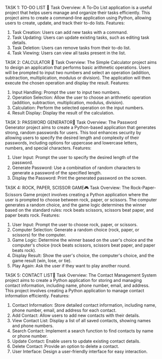 TASK 1:  TO-DO LIST 📝
Task Overview:
A To-Do List application is a useful project that helps users manage and organize their tasks efficiently. This project aims to create a
command-line application using Python, allowing users to create, update, and track their to-do lists.
Features:
1. Task Creation: Users can add new tasks with a command.
2. Task Updating: Users can update existing tasks, such as editing task details.
3. Task Deletion: Users can remove tasks from their to-do list.
4. Task Viewing: Users can view all tasks present in the list.

TASK 2: CALCULATOR 📱
Task Overview:
The Simple Calculator project aims to design an application that performs basic arithmetic operations. Users will be prompted to input two numbers and select an operation (addition, subtraction, multiplication, modulus or division). The application will then execute the chosen operation and display the result.
Features:
1. Input Handling: Prompt the user to input two numbers.
2. Operation Selection: Allow the user to choose an arithmetic operation (addition, subtraction, multiplication, modulus, division).
3. Calculation: Perform the selected operation on the input numbers.
4. Result Display: Display the result of the calculation.

TASK 3: PASSWORD GENERATOR🔑
Task Overview:
The Password Generator project aims to create a Python-based application that generates strong, random passwords for users. This tool enhances security by allowing users to specify the desired length and complexity of their passwords, including options for uppercase and lowercase letters, numbers, and special characters.
Features:
1. User Input: Prompt the user to specify the desired length of the password.
2. Generate Password: Use a combination of random characters to generate a password of the specified length.
3. Display the Password: Print the generated password on the screen.

TASK 4: ROCK, PAPER, SCISSOR GAME🎮 
Task Overview:
The Rock-Paper-Scissors Game project involves creating a Python application where the user is prompted to choose between rock, paper, or scissors. The computer generates a random choice, and the game logic determines the winner based on the standard rules: rock beats scissors, scissors beat paper, and paper beats rock.
Features:
1. User Input: Prompt the user to choose rock, paper, or scissors.
2. Computer Selection: Generate a random choice (rock, paper, or scissors) for the computer.
3. Game Logic: Determine the winner based on the user's choice and the computer's choice (rock beats scissors, scissors beat paper, and paper beats rock).
4. Display Result: Show the user's choice, the computer's choice, and the game result (win, lose, or tie).
5. Play Again: Ask the user if they want to play another round.
   
TASK 5:  CONTACT LIST📕
Task Overview:
The Contact Management System project aims to create a Python application for storing and managing contact information, including name, phone number, email, and address. This project involves creating a Python application to manage contact information efficiently. 
Features:
1. Contact Information: Store detailed contact information, including name, phone number, email, and address for each contact.
2. Add Contact: Allow users to add new contacts with their details.
3. View Contact List: Display a list of all saved contacts, showing names and phone numbers.
4. Search Contact: Implement a search function to find contacts by name or phone number.
5. Update Contact: Enable users to update existing contact details.
6. Delete Contact: Provide an option to delete a contact.
7. User Interface: Design a user-friendly interface for easy interaction.

